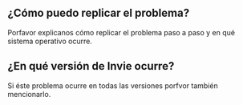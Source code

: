 ## ¿Cómo puedo replicar el problema?
Porfavor explicanos cómo replicar el problema paso a paso y en qué sistema operativo ocurre.
## ¿En qué versión de Invie ocurre?
Si éste problema ocurre en todas las versiones porfvor también mencionarlo.
